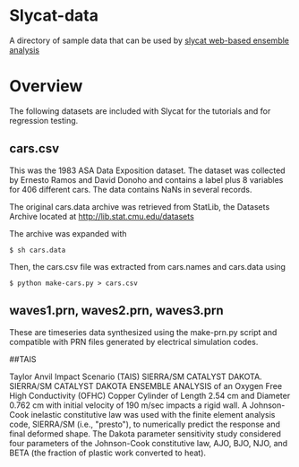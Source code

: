 # Slycat-data
A directory of sample data that can be used by [slycat web-based ensemble analysis](https://github.com/sandialabs/slycat)

# Overview

The following datasets are included with Slycat for the tutorials and
for regression testing.

## cars.csv

This was the 1983 ASA Data Exposition dataset. The dataset was collected by
Ernesto Ramos and David Donoho and contains a label plus 8 variables for 406
different cars.  The data contains NaNs in several records.

The original cars.data archive was retrieved from StatLib, the Datasets Archive
located at http://lib.stat.cmu.edu/datasets

The archive was expanded with

    $ sh cars.data

Then, the cars.csv file was extracted from cars.names and cars.data using

    $ python make-cars.py > cars.csv

## waves1.prn, waves2.prn, waves3.prn

These are timeseries data synthesized using the make-prn.py script and
compatible with PRN files generated by electrical simulation codes.

##TAIS 

Taylor Anvil Impact Scenario (TAIS) SIERRA/SM CATALYST DAKOTA.
SIERRA/SM CATALYST DAKOTA ENSEMBLE ANALYSIS of an Oxygen Free High Conductivity (OFHC) Copper Cylinder of Length 2.54 cm and Diameter 0.762 cm with initial velocity of 190 m/sec impacts a rigid wall. A Johnson-Cook inelastic constitutive law was used with the finite element analysis code, SIERRA/SM (i.e., "presto"), to numerically predict the response and final deformed shape. The Dakota parameter sensitivity study considered four parameters of the Johnson-Cook constitutive law, AJO, BJO, NJO, and BETA (the fraction of plastic work converted to heat).
